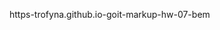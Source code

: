  https-trofyna.github.io-goit-markup-hw-07-bem


<!-- Structure for BEM -->
<!-- 
BLOCK 1  logo
 logo__text  
logo__text--black
        (old:logo-color-black)
logo__text--white   
         (old:logo-color-white)
    -->


